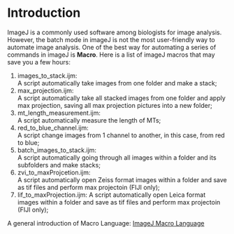 # Introduction

ImageJ is a commonly used software among biologists for image analysis. However, the batch mode in imageJ is not the most user-friendly 
way to automate image analysis. One of the best way for automating a series of commands in imageJ is **Macro**. Here is a list of 
imageJ macros that may save you a few hours:

1. images_to_stack.ijm:   
  A script automatically take images from one folder and make a stack;
2. max_projection.ijm:   
  A script automatically take all stacked images from one folder and apply max projection, saving all max projection pictures into a
  new folder;
3. mt_length_measurement.ijm:   
  A script automatically measure the length of MTs;
4. red_to_blue_channel.ijm:   
  A script change images from 1 channel to another, in this case, from red to blue;
5. batch_images_to_stack.ijm:   
  A script automatically going through all images within a folder and its subfolders and make stacks;
6. zvi_to_maxProjcetion.ijm:   
  A script automatically open Zeiss format images within a folder and save as tif files and perform max projectoin (FIJI only);   
7. lif_to_maxProjection.ijm:
  A script automatically open Leica format images within a folder and save as tif files and perform max projectoin (FIJI only);
  
A general introduction of Macro Language: [ImageJ Macro Language](https://rsb.info.nih.gov/ij/developer/macro/macros.html)
